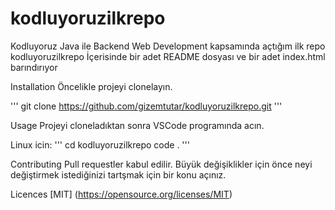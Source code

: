 # kodluyoruzilkrepo
Kodluyoruz Java ile Backend Web Development kapsamında açtığım ilk repo
kodluyoruzilkrepo
İçerisinde bir adet README dosyası ve bir adet index.html barındırıyor

Installation
Öncelikle projeyi clonelayın.

''' git clone https://github.com/gizemtutar/kodluyoruzilkrepo.git '''

Usage
Projeyi cloneladıktan sonra VSCode programında acın.

Linux icin: ''' cd kodluyoruzilkrepo code . '''

Contributing
Pull requestler kabul edilir. Büyük değişiklikler için önce neyi değiştirmek istediğinizi tartşmak için bir konu açınız.

Licences
[MIT] (https://opensource.org/licenses/MIT)
